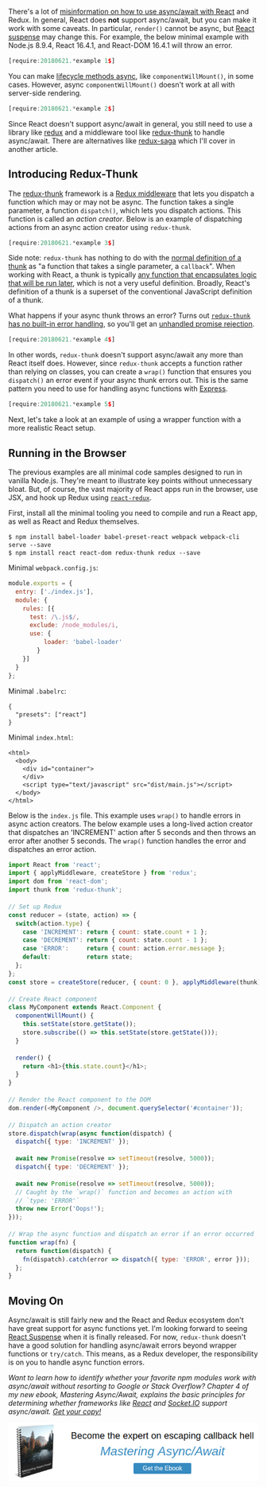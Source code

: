 There's a lot of [misinformation on how to use async/await with React](https://stackoverflow.com/questions/38357234/is-it-possible-to-use-async-await-in-react-js) and Redux. In general, React does **not** support async/await, but you can make it work with some caveats. In particular, `render()` cannot be async, but [React suspense](https://www.youtube.com/watch?v=v6iR3Zk4oDY) may change this. For example, the below minimal example with Node.js 8.9.4, React 16.4.1, and React-DOM 16.4.1 will throw an error.

```javascript
[require:20180621.*example 1$]
```

You can make [lifecycle methods async](https://stackoverflow.com/questions/43312223/asynchronous-call-in-componentwillmount-finishes-after-render-method), like `componentWillMount()`, in some
cases. However, async `componentWillMount()` doesn't work at all with server-side
rendering.

```javascript
[require:20180621.*example 2$]
```

Since React doesn't support async/await in general, you still need to use
a library like [redux](http://npmjs.com/package/redux) and a middleware tool
like [redux-thunk](https://www.npmjs.com/package/redux-thunk) to handle
async/await.
There are alternatives like [redux-saga](https://www.npmjs.com/package/redux-saga) which I'll cover in
another article.

Introducing Redux-Thunk
-----------------------

The [redux-thunk](https://www.npmjs.com/package/redux-thunk) framework is a [Redux middleware](https://www.codementor.io/vkarpov/beginner-s-guide-to-redux-middleware-du107uyud) that lets you dispatch a function which may or may not be async.
The function takes a single parameter, a function `dispatch()`, which lets
you dispatch actions. This function is called an _action creator_.
Below is an example of dispatching actions from an async action creator
using `redux-thunk`.

```javascript
[require:20180621.*example 3$]
```

Side note: `redux-thunk` has nothing to do with the [normal definition of a thunk](https://github.com/thunks/thunks#what-is-a-thunk) as "a function that takes a single parameter, a `callback`". When working with React, a thunk is
typically [any function that encapsulates logic that will be run later](https://www.npmjs.com/package/redux-thunk#whats-a-thunk), which is not
a very useful definition. Broadly, React's definition of a thunk is a superset
of the conventional JavaScript definition of a thunk.

What happens if your async thunk throws an error? Turns out [`redux-thunk` has no built-in error handling](https://github.com/reduxjs/redux-thunk/issues/81),
so you'll get an [unhandled promise rejection](http://thecodebarbarian.com/unhandled-promise-rejections-in-node.js.html).

```javascript
[require:20180621.*example 4$]
```

In other words, `redux-thunk` doesn't support async/await any more than
React itself does. However, since `redux-thunk` accepts a function rather than
relying on classes, you can create a `wrap()` function that ensures you
`dispatch()` an error event if your async thunk errors out. This is the same
pattern you need to use for handling async functions with [Express](http://thecodebarbarian.com/using-async-await-with-mocha-express-and-mongoose#express).

```javascript
[require:20180621.*example 5$]
```

Next, let's take a look at an example of using a wrapper function with a
more realistic React setup.

Running in the Browser
----------------------

The previous examples are all minimal code samples designed to run in vanilla
Node.js. They're meant to illustrate key points without unnecessary bloat.
But, of course, the vast majority of React apps run in the browser, use JSX,
and hook up Redux using [`react-redux`](https://www.npmjs.com/package/react-redux).

First, install all the minimal tooling you need to compile and run a React app,
as well as React and Redux themselves.

```
$ npm install babel-loader babel-preset-react webpack webpack-cli serve --save
$ npm install react react-dom redux-thunk redux --save
```

Minimal `webpack.config.js`:

```javascript
module.exports = {
  entry: ['./index.js'],
  module: {
    rules: [{
      test: /\.js$/,
      exclude: /node_modules/i,
      use: {
          loader: 'babel-loader'
        }
    }]
  }
};
```

Minimal `.babelrc`:

```
{
  "presets": ["react"]
}
```

Minimal `index.html`:

```
<html>
  <body>
    <div id="container">
    </div>
    <script type="text/javascript" src="dist/main.js"></script>
  </body>
</html>
```

Below is the `index.js` file. This example uses `wrap()` to handle errors
in async action creators. The below example uses a long-lived action creator
that dispatches an 'INCREMENT' action after 5 seconds and then throws an
error after another 5 seconds. The `wrap()` function handles the error and
dispatches an error action.

```javascript
import React from 'react';
import { applyMiddleware, createStore } from 'redux';
import dom from 'react-dom';
import thunk from 'redux-thunk';

// Set up Redux
const reducer = (state, action) => {
  switch(action.type) {
    case 'INCREMENT': return { count: state.count + 1 };
    case 'DECREMENT': return { count: state.count - 1 };
    case 'ERROR':     return { count: action.error.message };
    default:          return state;
  };
};
const store = createStore(reducer, { count: 0 }, applyMiddleware(thunk));

// Create React component
class MyComponent extends React.Component {
  componentWillMount() {
    this.setState(store.getState());
    store.subscribe(() => this.setState(store.getState()));
  }

  render() {
    return <h1>{this.state.count}</h1>;
  }
}

// Render the React component to the DOM
dom.render(<MyComponent />, document.querySelector('#container'));

// Dispatch an action creator
store.dispatch(wrap(async function(dispatch) {
  dispatch({ type: 'INCREMENT' });

  await new Promise(resolve => setTimeout(resolve, 5000));
  dispatch({ type: 'DECREMENT' });

  await new Promise(resolve => setTimeout(resolve, 5000));
  // Caught by the `wrap()` function and becomes an action with
  // `type: 'ERROR'`
  throw new Error('Oops!');
}));

// Wrap the async function and dispatch an error if an error occurred
function wrap(fn) {
  return function(dispatch) {
    fn(dispatch).catch(error => dispatch({ type: 'ERROR', error }));
  };
}
```

Moving On
---------

Async/await is still fairly new and the React and Redux ecosystem don't have
great support for async functions yet. I'm looking forward to seeing
[React Suspense](https://www.youtube.com/watch?v=v6iR3Zk4oDY) when it is
finally released. For now, `redux-thunk` doesn't have a good solution for
handling async/await errors beyond wrapper functions or `try/catch`. This
means, as a Redux developer, the responsibility is on you to handle async
function errors.

_Want to learn how to identify whether your favorite npm modules work with
async/await without resorting to Google or Stack Overflow? Chapter 4 of
my new ebook, Mastering Async/Await, explains the basic principles for determining whether frameworks like [React](https://reactjs.org/) and [Socket.IO](https://www.npmjs.com/package/socket.io) support async/await. <a href="http://asyncawait.net/">Get your copy!</a>_

<a href="http://asyncawait.net/?utm_source=thecodebarbarian&utm_campaign=trailingbanner" class="async-await-banner"><img src="/images/asyncawait.png"/></a>
